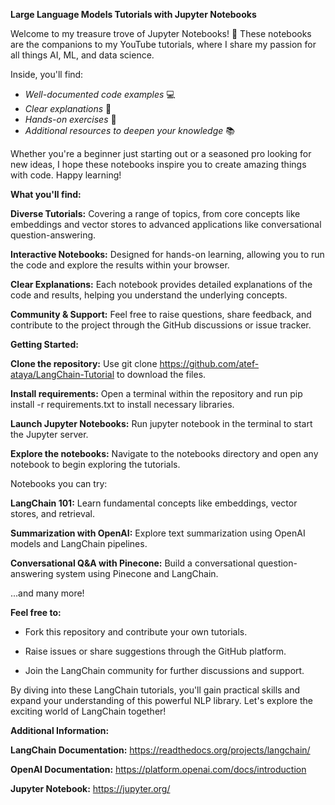 **Large Language Models Tutorials with Jupyter Notebooks**

Welcome to my treasure trove of Jupyter Notebooks! 🚀  These notebooks are the companions to my YouTube tutorials, where I share my passion for all things AI, ML, and data science.

Inside, you'll find:
- *Well-documented code examples* 💻
- *Clear explanations* 📖
- *Hands-on exercises* 💪
- *Additional resources to deepen your knowledge* 📚

Whether you're a beginner just starting out or a seasoned pro looking for new ideas, I hope these notebooks inspire you to create amazing things with code. Happy learning!

**What you'll find:**

**Diverse Tutorials:** Covering a range of topics, from core concepts like embeddings and vector stores to advanced applications like conversational question-answering.

**Interactive Notebooks:** Designed for hands-on learning, allowing you to run the code and explore the results within your browser.

**Clear Explanations:** Each notebook provides detailed explanations of the code and results, helping you understand the underlying concepts.

**Community & Support:** Feel free to raise questions, share feedback, and contribute to the project through the GitHub discussions or issue tracker.

**Getting Started:**

**Clone the repository:** Use git clone https://github.com/atef-ataya/LangChain-Tutorial to download the files.

**Install requirements:** Open a terminal within the repository and run pip install -r requirements.txt to install necessary libraries.

**Launch Jupyter Notebooks:** Run jupyter notebook in the terminal to start the Jupyter server.

**Explore the notebooks:** Navigate to the notebooks directory and open any notebook to begin exploring the tutorials.

Notebooks you can try:

**LangChain 101:** Learn fundamental concepts like embeddings, vector stores, and retrieval.

**Summarization with OpenAI:** Explore text summarization using OpenAI models and LangChain pipelines.

**Conversational Q&A with Pinecone:** Build a conversational question-answering system using Pinecone and LangChain.

...and many more!

**Feel free to:**

- Fork this repository and contribute your own tutorials.

- Raise issues or share suggestions through the GitHub platform.

- Join the LangChain community for further discussions and support.
  
By diving into these LangChain tutorials, you'll gain practical skills and expand your understanding of this powerful NLP library. Let's explore the exciting world of LangChain together!

**Additional Information:**

**LangChain Documentation:** https://readthedocs.org/projects/langchain/

**OpenAI Documentation:** https://platform.openai.com/docs/introduction

**Jupyter Notebook:** https://jupyter.org/
